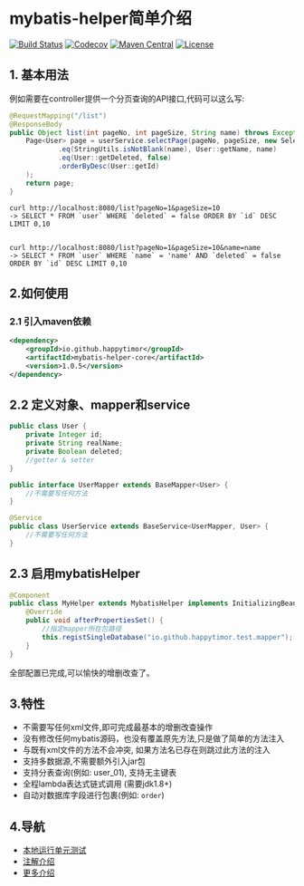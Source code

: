 # mybatis-helper简单介绍

[![Build Status](https://api.travis-ci.org/happytimor/mybatis-helper.svg?branch=master)](https://travis-ci.org/happytimor/mybatis-helper)
[![Codecov](https://codecov.io/gh/happytimor/mybatis-helper/branch/master/graph/badge.svg)](https://codecov.io/gh/happytimor/mybatis-helper/branch/master)
[![Maven Central](https://img.shields.io/maven-central/v/io.github.happytimor/mybatis-helper-core.svg?label=Maven%20Central)](https://mvnrepository.com/artifact/io.github.happytimor/mybatis-helper-core)
[![License](https://img.shields.io/badge/license-Apache%202-4EB1BA.svg)](https://www.apache.org/licenses/LICENSE-2.0.html)


## 1. 基本用法
例如需要在controller提供一个分页查询的API接口,代码可以这么写:
``` java
@RequestMapping("/list")
@ResponseBody
public Object list(int pageNo, int pageSize, String name) throws Exception {
    Page<User> page = userService.selectPage(pageNo, pageSize, new SelectWrapper<User>()
            .eq(StringUtils.isNotBlank(name), User::getName, name)
            .eq(User::getDeleted, false)
            .orderByDesc(User::getId)
    );
    return page;
}
```
``` linux
curl http://localhost:8080/list?pageNo=1&pageSize=10
-> SELECT * FROM `user` WHERE `deleted` = false ORDER BY `id` DESC LIMIT 0,10


curl http://localhost:8080/list?pageNo=1&pageSize=10&name=name
-> SELECT * FROM `user` WHERE `name` = 'name' AND `deleted` = false ORDER BY `id` DESC LIMIT 0,10

```
## 2.如何使用
### 2.1 引入maven依赖
``` xml
<dependency>
    <groupId>io.github.happytimor</groupId>
    <artifactId>mybatis-helper-core</artifactId>
    <version>1.0.5</version>
</dependency>
```

## 2.2 定义对象、mapper和service
``` java
public class User {
    private Integer id;
    private String realName;
    private Boolean deleted;
    //getter & setter
}
```
``` java
public interface UserMapper extends BaseMapper<User> {
    //不需要写任何方法
}
```
``` java
@Service
public class UserService extends BaseService<UserMapper, User> {
    //不需要写任何方法
}
```
## 2.3 启用mybatisHelper
``` java
@Component
public class MyHelper extends MybatisHelper implements InitializingBean {
    @Override
    public void afterPropertiesSet() {
        //指定mapper所在包路径
        this.registSingleDatabase("io.github.happytimor.test.mapper");
    }
}
```

全部配置已完成,可以愉快的增删改查了。

## 3.特性
- 不需要写任何xml文件,即可完成最基本的增删改查操作
- 没有修改任何mybatis源码，也没有覆盖原先方法,只是做了简单的方法注入
- 与既有xml文件的方法不会冲突, 如果方法名已存在则跳过此方法的注入
- 支持多数据源,不需要额外引入jar包
- 支持分表查询(例如: user_01), 支持无主键表
- 全程lambda表达式链式调用 (需要jdk1.8+)
- 自动对数据库字段进行包裹(例如: `order`)

## 4.导航
- [本地运行单元测试](http://www.ichenpeng.net/1428013)
- [注解介绍](http://www.ichenpeng.net/1428014)
- [更多介绍](api-introduce.md)